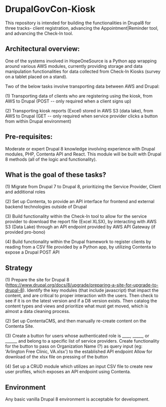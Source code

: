 # DrupalGovCon-Kiosk
This repository is intended for building the functionalities in Drupal8 for three tracks- client registration, advancing the Appointment|Reminder tool, and advancing the Check-In tool.

## Architectural overview:
One of the systems involved in HopeOneSource is a Python app wrapping around various AWS modules, currently providing storage and data manipulation functionalities for data collected from Check-In Kiosks (survey on a tablet placed on a stand).

Two of the below tasks involve transporting data between AWS and Drupal:

(1) Transporting data of clients who are registering using the kiosk, from AWS to Drupal (POST -- only required when a client signs up)

(2) Transporting kiosk reports (Excel) stored in AWS S3 (data lake), from AWS to Drupal (GET -- only required when service provider clicks a button from within Drupal environment)

## Pre-requisites:
Moderate or expert Drupal 8 knowledge involving experience with Drupal modules, PHP, Contenta API and React. This module will be built with Drupal 8 methods (all of the logic and functionality). 

## What is the goal of these tasks?
(1) Migrate from Drupal 7 to Drupal 8, prioritizing the Service Provider, Client and additional roles

(2) Set up Contenta, to provide an API interface for frontend and external backend technologies outside of Drupal

(3) Build functionality within the Check-In tool to allow for the service provider to download the report file (Excel XLSX), by interacting with AWS S3 (Data Lake) through an API endpoint provided by AWS API Gateway (if provided pro-bono)

(4) Build functionality within the Drupal framework to register clients by reading from a CSV file provided by a Python app, by utilizing Contenta to expose a Drupal POST API

## Strategy
(1)
Prepare the site for Drupal 8 (https://www.drupal.org/docs/8/upgrade/preparing-a-site-for-upgrade-to-drupal-8). Identify the key modules (that include javascript) that impact the content, and are critical to proper interaction with the users.  Then check to see if it is on the latest version and if a D8 version exists. Then catalog the content types and views and prioritize what must get moved, which is almost a data cleaning process.

(2)
Set up ContentaCMS, and then manually re-create content on the Contenta Site.

(3)
Create a button for users whose authenticated role is ____, _____, or ______ and belong to a specific list of service providers.
Create functionality for the button to pass on Organization Name (?) as query input (eg: 'Arlington Free Clinic, VA.xlsx') to the established API endpoint
Allow for download of the xlsx file on pressing of the button

(4)
Set up a CRUD module which utilizes an input CSV file to create new user profiles, which exposes an API endpoint using Contenta.

## Environment
Any basic vanilla Drupal 8 environment is acceptable for development.
